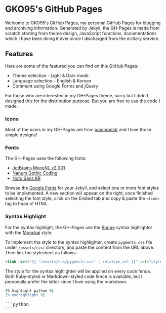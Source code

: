 # GKO95's GitHub Pages
Welcome to GKO95's GitHub Pages, my personal GitHub Pages for blogging and archiving information. Generated by Jekyll, the GH-Pages is made from scratch starting from theme design, JavaScript functions, documentations which I have been doing it ever since I discharged from the military service.

## Features
Here are some of the featured you can find on this GitHub Pages:
* Theme selection - Light & Dark mode
* Language selection - English & Korean
* Comment using Google Forms and jQuery

For those who are interested in my GH-Pages theme, sorry but I didn't designed this for the distribution purpose. But you are free to use the code I made.

### Icons
Most of the icons in my GH-Pages are from [iconmonstr](https://iconmonstr.com/) and I love those simple designs!

### Fonts
The GH-Pages uses the following fonts:
* [JetBrains MonoNL v2.001](https://www.jetbrains.com/lp/mono/)
* [Nanum Gothic Coding](https://fonts.google.com/specimen/Nanum+Gothic+Coding?category=Monospace)
* [Noto Sans KR](https://fonts.google.com/specimen/Noto+Sans+KR)

Browse the [Google Fonts](https://fonts.google.com/) for your Jekyll, and select one or more font styles to be implemented. A new section will appear on the right; once finished selecting the font style, click on the *Embed* tab and copy & paste the `<link>` tag to head of HTML.

### Syntax Highlight
For the syntax highlight, the GH-Pages use the [Rouge](http://rouge.jneen.net/) syntax highlighter with the [Monokai](https://raw.githubusercontent.com/jwarby/pygments-css/master/monokai.css) style.

To implement the style to the syntax highlighter, create `pygments.css` file under `/assets/css/` directory, and paste the content from the URL above. Then link the stylesheet as follows:

```html
<link href="{{ '/assets/css/pygments.css' | relative_url }}" rel="stylesheet">
```

The style for the syntax highlighter will be applied on every code fence. Both Ruby-styled or Markdown-styled code fence is available, but I personally prefer the latter since I love using the markdown.

```ruby
{% highlight python %}
{% endhighlight %}
```

<pre>
```python
```
</pre>
